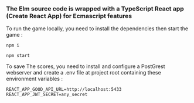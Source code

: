 ### The Elm source code is wrapped with a TypeScript React app (Create React App) for Ecmascript features

To run the game locally, you need to install the dependencies then start the game :

```
npm i

npm start
```

To save The scores, you need to install and configure a PostGrest webserver and create a .env file at project root containing these environment variables :
```
REACT_APP_GOOD_API_URL=http://localhost:5433
REACT_APP_JWT_SECRET=any_secret
```
